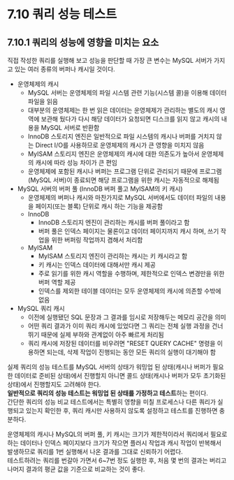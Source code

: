 # 7.10 쿼리 성능 테스트

## 7.10.1 쿼리의 성능에 영향을 미치는 요소

직접 작성한 쿼리를 실행해 보고 성능을 판단할 때 가장 큰 변수는 MySQL 서버가 가지고 있는 여러 종류의 버퍼나 캐시일 것이다.

- 운영체제의 캐시
  - MySQL 서버는 운영체제의 파일 시스템 관련 기능(시스템 콜)을 이용해 데이터 파일을 읽음
  - 대부분의 운영체제는 한 번 읽은 데이터는 운영체제가 관리하는 별도의 캐시 영역에 보관해 뒀다가 다시 해당 데이터가 요청되면 디스크를 읽지 않고 캐시의 내용을 MySQL 서버로 반환함
  - InnoDB 스토리지 엔진은 일반적으로 파일 시스템의 캐시나 버퍼를 거치지 않는 Direct I/O를 사용하므로 운영체제의 캐시가 큰 영향을 미치지 않음
  - MyISAM 스토리지 엔진은 운영체제의 캐시에 대한 의존도가 높아서 운영체제의 캐시에 따라 성능 차이가 큰 편임
  - 운영체제에 포함된 캐시나 버퍼는 프로그램 단위로 관리되기 때문에 프로그램(MySQL 서버)이 종료되면 해당 프로그램을 위한 캐시는 자동적으로 해제됨
- MySQL 서버의 버퍼 풀 (InnoDB 버퍼 풀고 MyISAM의 키 캐시)
  - 운영체제의 버퍼나 캐시와 마찬가지로 MySQL 서버에서도 데이터 파일의 내용을 페이지(또는 블록) 단위로 캐시 하는 기능을 제공함
  - InnoDB
    - InnoDB 스토리지 엔진이 관리하는 캐시를 버퍼 풀이라고 함
    - 버퍼 풀은 인덱스 페이지는 물론이고 데이터 페이지까지 캐시 하며, 쓰기 작업을 위한 버퍼링 작업까지 겸해서 처리함
  - MyISAM
    - MyISAM 스토리지 엔진이 관리하는 캐시는 키 캐시라고 함
    - 키 캐시는 인덱스 데이터에 대해서만 캐시 제공
    - 주로 읽기를 위한 캐시 역할을 수행하며, 제한적으로 인덱스 변경만을 위한 버퍼 역할 제공
    - 인덱스를 제외한 테이블 데이터는 모두 운영체제의 캐시에 의존할 수밖에 없음
- MySQL 쿼리 캐시
  - 이전에 실행됐던 SQL 문장과 그 결과를 임시로 저장해두는 메모리 공간을 의미
  - 어떤 쿼리 결과가 이미 쿼리 캐시에 있었다면 그 쿼리는 전체 실행 과정을 건너뛰기 때문에 실제 부하와 관계없이 아주 빠르게 처리됨
  - 쿼리 캐시에 저장된 데이터를 비우려면 "RESET QUERY CACHE" 명령을 이용하면 되는데, 삭제 작업이 진행되는 동안 모든 쿼리의 실행이 대기해야 함

실제 쿼리의 성능 테스트를 MySQL 서버의 상태가 워밍업 된 상태(캐시나 버퍼가 필요한 데이터로 준비된 상태)에서 진행할지 아니면 콜드 상태(캐시나 버퍼가 모두 초기화된 상태)에서 진행할지도 고려해야 한다.  
**일반적으로 쿼리의 성능 테스트는 워밍업 된 상태를 가정하고 테스트**하는 편이다.  
간단한 쿼리의 성능 비교 테스트에서는 특별히 영향을 미칠 프로세스나 다른 쿼리가 실행되고 있는지 확인한 후, 쿼리 캐시만 사용하지 않도록 설정하고 테스트를 진행하면 충분하다.

운영체제의 캐시나 MySQL의 버퍼 풀, 키 캐시는 크기가 제한적이라서 쿼리에서 필요로 하는 데이터나 인덱스 페이지보다 크기가 작으면 플러시 작업과 캐시 작업이 반복해서 발생하므로 쿼리를 1번 실행해서 나온 결과를 그대로 신뢰하기 어렵다.  
테스트하려는 쿼리를 번갈아 가면서 6~7번 정도 실행한 후, 처음 몇 번의 결과는 버리고 나머지 결과의 평균 값을 기준으로 비교하는 것이 좋다.
